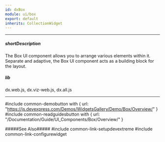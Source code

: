 ```yaml
---
id: dxBox
module: ui/box
export: default
inherits: CollectionWidget
---
```

---
##### shortDescription
The Box UI component allows you to arrange various elements within it. Separate and adaptive, the Box UI component acts as a building block for the layout.

##### lib
dx.web.js, dx.viz-web.js, dx.all.js

---
#include common-demobutton with {
    url: "https://js.devexpress.com/Demos/WidgetsGallery/Demo/Box/Overview/"
}
#include common-readguidesbutton with {
    url: "/Documentation/Guide/UI_Components/Box/Overview/"
}

#####See Also#####
#include common-link-setupdevextreme
#include common-link-configurewidget